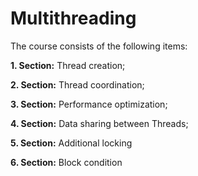 # Multithreading

The course consists of the following items:

**1. Section:** Thread creation;

**2. Section:** Thread coordination;

**3. Section:** Performance optimization;

**4. Section:** Data sharing between Threads;

**5. Section:** Additional locking

**6. Section:** Block condition
